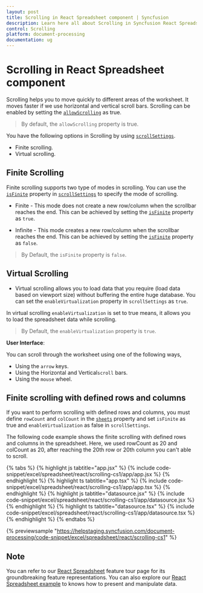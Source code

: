 ```yaml
---
layout: post
title: Scrolling in React Spreadsheet component | Syncfusion
description: Learn here all about Scrolling in Syncfusion React Spreadsheet component of Syncfusion Essential JS 2 and more.
control: Scrolling 
platform: document-processing
documentation: ug
---
```


# Scrolling in React Spreadsheet component

Scrolling helps you to move quickly to different areas of the worksheet. It moves faster if we use horizontal and vertical scroll bars. Scrolling can be enabled by setting the [`allowScrolling`](https://ej2.syncfusion.com/react/documentation/api/spreadsheet/#allowscrolling) as true.

> By default, the `allowScrolling` property is true.

You have the following options in Scrolling by using [`scrollSettings`](https://ej2.syncfusion.com/react/documentation/api/spreadsheet/#scrollsettings).

* Finite scrolling.
* Virtual scrolling.

## Finite Scrolling

Finite scrolling supports two type of modes in scrolling. You can use the [`isFinite`](https://ej2.syncfusion.com/react/documentation/api/spreadsheet/scrollSettings/#isfinite) property in [`scrollSettings`](https://ej2.syncfusion.com/react/documentation/api/spreadsheet/#scrollsettings) to specify the mode of scrolling.

* Finite - This mode does not create a new row/column when the scrollbar reaches the end. This can be achieved by setting the [`isFinite`](https://ej2.syncfusion.com/react/documentation/api/spreadsheet/scrollSettings/#isfinite) property as `true`.

* Infinite - This mode creates a new row/column when the scrollbar reaches the end. This can be achieved by setting the [`isFinite`](https://ej2.syncfusion.com/react/documentation/api/spreadsheet/scrollSettings/#isfinite) property as `false`.

> By Default, the `isFinite` property is `false`.

## Virtual Scrolling

* Virtual scrolling allows you to load data that you require (load data based on viewport size) without buffering the entire huge database. You can set the `enableVirtualization` property in `scrollSettings` as `true`.

In virtual scrolling `enableVirtualization` is set to true means, it allows you to load the spreadsheet data while scrolling.

> By Default, the `enableVirtualization` property is `true`.

**User Interface**:

You can scroll through the worksheet using one of the following ways,

* Using the `arrow` keys.
* Using the Horizontal and Vertical`scroll` bars.
* Using the `mouse` wheel.

## Finite scrolling with defined rows and columns

If you want to perform scrolling with defined rows and columns, you must define `rowCount` and `colCount` in the [`sheets`](https://ej2.syncfusion.com/react/documentation/api/spreadsheet/#sheets) property and set `isFinite` as true and `enableVirtualization` as false in `scrollSettings`.

The following code example shows the finite scrolling with defined rows and columns in the spreadsheet. Here, we used rowCount as 20 and colCount as 20, after reaching the 20th row or 20th column you can't able to scroll.

{% tabs %}
{% highlight js tabtitle="app.jsx" %}
{% include code-snippet/excel/spreadsheet/react/scrolling-cs1/app/app.jsx %}
{% endhighlight %}
{% highlight ts tabtitle="app.tsx" %}
{% include code-snippet/excel/spreadsheet/react/scrolling-cs1/app/app.tsx %}
{% endhighlight %}
{% highlight js tabtitle="datasource.jsx" %}
{% include code-snippet/excel/spreadsheet/react/scrolling-cs1/app/datasource.jsx %}
{% endhighlight %}
{% highlight ts tabtitle="datasource.tsx" %}
{% include code-snippet/excel/spreadsheet/react/scrolling-cs1/app/datasource.tsx %}
{% endhighlight %}
{% endtabs %}

 {% previewsample "https://helpstaging.syncfusion.com/document-processing/code-snippet/excel/spreadsheet/react/scrolling-cs1" %}

## Note

You can refer to our [React Spreadsheet](https://www.syncfusion.com/spreadsheet-editor-sdk/react-spreadsheet-editor) feature tour page for its groundbreaking feature representations. You can also explore our [React Spreadsheet example](https://document.syncfusion.com/demos/spreadsheet-editor/react/#/material3/spreadsheet/default) to knows how to present and manipulate data.
